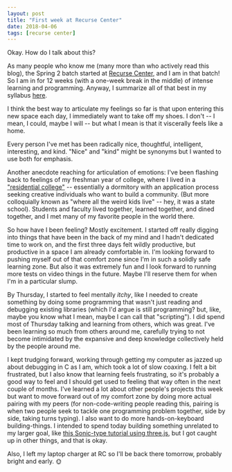 ```yaml
---
layout: post
title: "First week at Recurse Center"
date: 2018-04-06
tags: [recurse center]
---
```


Okay. How do I talk about this?

As many people who know me (many more than who actively read this blog), the Spring 2 batch started at [Recurse Center](http://recurse.com/), and I am in that batch! So I am in for 12 weeks (with a one-week break in the middle) of intense learning and programming. Anyway, I summarize all of that best in my syllabus [here](https://github.com/ablwr/my-recurse-center-syllabus).

I think the best way to articulate my feelings so far is that upon entering this new space each day, I immediately want to take off my shoes. I don't -- I mean, I could, maybe I will -- but what I mean is that it viscerally feels like a home.

Every person I've met has been radically nice, thoughtful, intelligent, interesting, and kind. "Nice" and "kind" might be synonyms but I wanted to use both for emphasis. 

Another anecdote reaching for articulation of emotions: I've been flashing back to feelings of my freshman year of college, where I lived in a ["residential college"](http://sc.edu/about/offices_and_divisions/housing/preston/living-preston/index.php) -- essentially a dormitory with an application process seeking creative individuals who want to build a community. (But more colloquially known as "where all the weird kids live" -- hey, it was a state school). Students and faculty lived together, learned together, and dined together, and I met many of my favorite people in the world there.

So how have I been feeling? Mostly excitement. I started off really digging into things that have been in the back of my mind and I hadn't dedicated time to work on, and the first three days felt wildly productive, but productive in a space I am already comfortable in. I'm looking forward to pushing myself out of that comfort zone since I'm in such a solidly safe learning zone. But also it was extremely fun and I look forward to running more tests on video things in the future. Maybe I'll reserve them for when I'm in a particular slump. 

By Thursday, I started to feel mentally *itchy*, like I needed to create something by doing some programming that wasn't just reading and debugging existing libraries (which I'd argue is still programming? but, like, maybe you know what I mean, maybe I can call that "scripting"). I did spend most of Thursday talking and learning from others, which was great. I've been learning so much from others around me, carefully trying to not become intimidated by the expansive and deep knowledge collectively held by the people around me. 

I kept trudging forward, working through getting my computer as jazzed up about debugging in C as I am, which took a lot of slow coaxing. I felt a bit frustrated, but I also know that learning feels frustrating, so it's probably a good way to feel and I should get used to feeling that way often in the next couple of months. I've learned a lot about other people's projects this week but want to move forward out of my comfort zone by doing more actual pairing with my peers (for non-code-writing people reading this, pairing is when two people seek to tackle one programming problem together, side by side, taking turns typing). I also want to do more hands-on-keyboard building-things. I intended to spend today building something unrelated to my larger goal, like [this Sonic-type tutorial using three.js](https://gamedevelopment.tutsplus.com/tutorials/creating-a-simple-3d-endless-runner-game-using-three-js--cms-29157), but I got caught up in other things, and that is okay.

Also, I left my laptop charger at RC so I'll be back there tomorrow, probably bright and early. 🌞